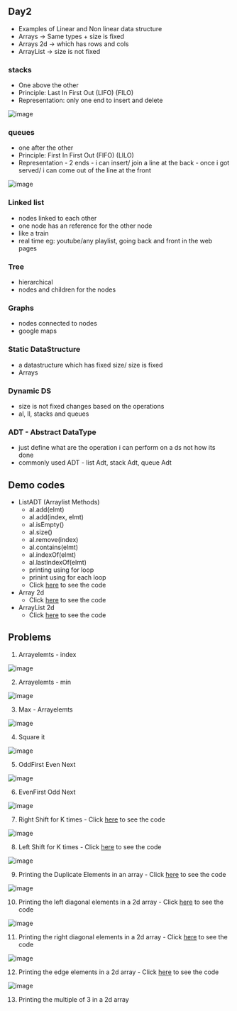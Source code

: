 ## Day2

- Examples of Linear and Non linear data structure
- Arrays -> Same types + size is fixed
- Arrays 2d -> which has rows and cols 
- ArrayList -> size is not fixed

### stacks
 - One above the other
 - Principle: Last In First Out (LIFO) (FILO)
 - Representation:  only one end to insert and delete

![image](https://user-images.githubusercontent.com/70228962/169972551-275dee6a-05f8-40d1-9695-1c0b51b8f6ed.png)


### queues
 - one after the other
 - Principle: First In First Out (FIFO) (LILO)
 - Representation  - 2 ends 
       - i can insert/ join a line at the back
       - once i got served/ i can come out of the line at the front 
            
![image](https://user-images.githubusercontent.com/70228962/169972630-a2000c96-1c28-43d0-906d-7ad30b28b0ce.png)
          
 
### Linked list
 - nodes linked to each other
 - one node has an reference for the other node
 - like a train
 - real time eg: youtube/any playlist, going back and front in the web pages
 
### Tree
 - hierarchical
 - nodes and children for the nodes
 
### Graphs
 - nodes connected to nodes
 - google maps

### Static DataStructure 
- a datastructure which has fixed size/ size is fixed 
- Arrays

### Dynamic DS
- size is not fixed changes based on the operations
- al, ll, stacks and queues

### ADT - Abstract DataType
- just define what are the operation i can perform on a ds not how its done
- commonly used ADT -  list Adt, stack Adt, queue Adt

## Demo codes
-  ListADT (Arraylist Methods)
     - al.add(elmt)
     - al.add(index, elmt)
     - al.isEmpty()
     - al.size()
     - al.remove(index)
     - al.contains(elmt)
     - al.indexOf(elmt)
     - al.lastIndexOf(elmt)
     - printing using for loop
     - prinint using for each loop
     - Click [here](./ListADTDemo.java) to see the code
- Array 2d
     - Click [here](./Arrays2dDemo.java) to see the code
- ArrayList 2d 
     - Click [here](./ArrayList2dDemo.java) to see the code

## Problems

1. Arrayelemts - index 

![image](https://user-images.githubusercontent.com/70228962/170444513-5fdfe2c2-43fa-45e8-bebf-68d6fb051ab1.png)

2. Arrayelemts - min

![image](https://user-images.githubusercontent.com/70228962/170482227-e8bb5e7c-1b46-4f4d-83c0-b3b0163111be.png)

3. Max - Arrayelemts

![image](https://user-images.githubusercontent.com/70228962/170482308-1aa549c7-08db-43a8-8e21-dde81f34e75c.png)

4. Square it

![image](https://user-images.githubusercontent.com/70228962/170482390-454b42b3-56bf-4edb-a6a5-cf2bf81c2db7.png)

5. OddFirst Even Next

![image](https://user-images.githubusercontent.com/70228962/170500154-d4937c44-ae97-4b9d-8d6a-879f33a19bcf.png)

6. EvenFirst Odd Next   

![image](https://user-images.githubusercontent.com/70228962/170500222-484d1d87-800d-40d9-b933-ad98f5f67eeb.png)

7. Right Shift for K times -  Click [here](./RightShiftArray.java) to see the code

![image](https://user-images.githubusercontent.com/70228962/170500453-0681d1fb-be2b-4a65-92cc-8931988c9101.png)

8. Left Shift for K times -  Click [here](./LeftShiftArray.java) to see the code

![image](https://user-images.githubusercontent.com/70228962/170500404-d1fcbad6-a20a-4fa3-98cf-f52f05f13dfc.png)

9. Printing the Duplicate Elements in an array  - Click [here](./DuplicateElements.java) to see the code

![image](https://user-images.githubusercontent.com/70228962/170501116-e05982d7-d64c-404b-ae5a-bdd145a90285.png)

10. Printing the left diagonal elements in a 2d array - Click [here](./LeftDiagonal2DArray.java) to see the code

![image](https://user-images.githubusercontent.com/70228962/170501244-829b3732-6300-4852-a320-4d72eaf6ddd6.png)

11. Printing the right diagonal elements in a 2d array - Click [here](./RightDiagonal2DArray.java) to see the code

![image](https://user-images.githubusercontent.com/70228962/170501301-18d36607-7d0e-4819-891b-fcdeaffbdc5f.png)

12. Printing the edge elements in a 2d array - Click [here](./EdgeValues2DArray.java) to see the code

![image](https://user-images.githubusercontent.com/70228962/170501374-10add579-2e44-431c-aaf8-b2da1a68d9ed.png)

13. Printing the multiple of 3 in a 2d array


